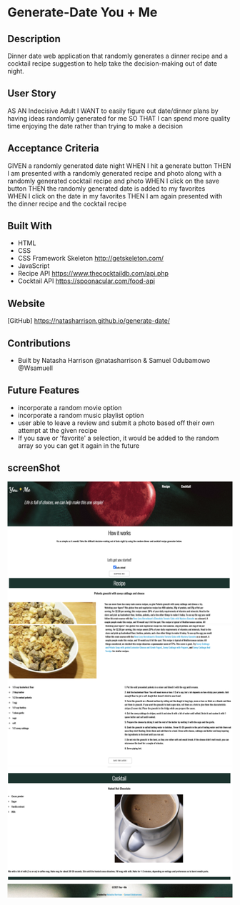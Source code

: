 # Generate-Date You + Me

## Description

Dinner date web application that randomly generates a dinner recipe and a cocktail recipe suggestion to help take the decision-making out of date night.

## User Story

AS AN Indecisive Adult
I WANT to easily figure out date/dinner plans by having ideas randomly generated for me
SO THAT I can spend more quality time enjoying the date rather than trying to make a decision

## Acceptance Criteria

GIVEN a randomly generated date night
WHEN I hit a generate button
THEN I am presented with a randomly generated recipe and photo along with a randomly generated cocktail recipe and photo
WHEN I click on the save button
THEN the randomly generated date is added to my favorites  
WHEN I click on the date in my favorites
THEN I am again presented with the dinner recipe and the cocktail recipe

## Built With

- HTML
- CSS
- CSS Framework Skeleton http://getskeleton.com/
- JavaScript
- Recipe API https://www.thecocktaildb.com/api.php 
- Cocktail API https://spoonacular.com/food-api 

## Website

[GitHub] https://natasharrison.github.io/generate-date/

## Contributions

- Built by Natasha Harrison @natasharrison & Samuel Odubamowo @Wsamuell

## Future Features

- incorporate a random movie option
- incorporate a random music playlist option
- user able to leave a review and submit a photo based off their own attempt at the given recipe
- If you save or 'favorite' a selection, it would be added to the random array so you can get it again in the future

## screenShot
![Screenshot](./assets/images/sc-1.png)
![Screenshot](./assets/images/sc-2.png)
![Screenshot](./assets/images/sc-3.png)
![Screenshot](./assets/images/sc-4.png)